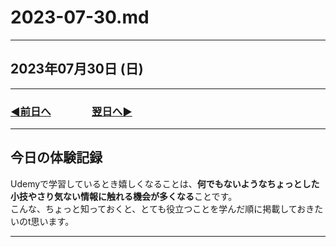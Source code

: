# 2023-07-30.md

---

## 2023年07月30日 (日)

---

### [◀️前日へ](https://github.com/yuasys/chatty-journal/blob/main/2023/07/2023-07-29.md)&emsp;&emsp;&emsp;&emsp;[翌日へ▶️](https://github.com/yuasys/chatty-journal/blob/main/2023/07/2023-07-31.md)

---

## 今日の体験記録

Udemyで学習しているとき嬉しくなることは、<b>何でもないようなちょっとした小技やさり気ない情報に触れる機会が多くなる</b>ことです。  
こんな、ちょっと知っておくと、とても役立つことを学んだ順に掲載しておきたいのt思います。


---

